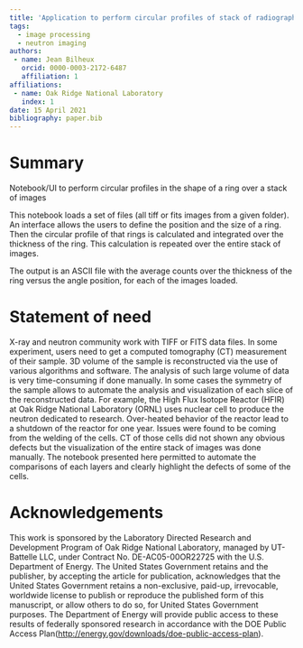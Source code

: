 ```yaml
---
title: 'Application to perform circular profiles of stack of radiographs'
tags:
  - image processing
  - neutron imaging
authors:
 - name: Jean Bilheux
   orcid: 0000-0003-2172-6487
   affiliation: 1
affiliations:
 - name: Oak Ridge National Laboratory
   index: 1
date: 15 April 2021
bibliography: paper.bib
---
```


# Summary

Notebook/UI to perform circular profiles in the shape of a ring over a stack of images

This notebook loads a set of files (all tiff or fits images from a given folder). An interface allows the
users to define the position and the size of a ring. Then the circular profile of that rings is calculated and 
integrated over the thickness of the ring. This calculation is repeated over the entire stack of images.

The output is an ASCII file with the average counts over the thickness of the ring versus the
angle position, for each of the images loaded.

# Statement of need

X-ray and neutron community work with TIFF or FITS data files. In some experiment, users need to get a computed
tomography (CT) measurement of their sample. 3D volume of the sample is reconstructed via the use of various
algorithms and software. The analysis of such large volume of data is very time-consuming if done manually. In some
cases the symmetry of the sample allows to automate the analysis and visualization of each slice of the reconstructed
data. For example, the High Flux Isotope Reactor (HFIR) at Oak Ridge National Laboratory (ORNL) uses nuclear cell to 
produce the neutron dedicated to research. Over-heated behavior of the reactor lead to a shutdown of the reactor for
one year. Issues were found to be coming from the welding of the cells. CT of those cells did not shown any obvious 
defects but the visualization of the entire stack of images was done manually. The notebook presented here permitted
to automate the comparisons of each layers and clearly highlight the defects of some of the cells.

# Acknowledgements
This work is sponsored by the Laboratory Directed Research and
Development Program of Oak Ridge National Laboratory, managed by
UT-Battelle LLC, under Contract No. DE-AC05-00OR22725 with the U.S. 
Department of Energy. The United States Government retains and the 
publisher, by accepting the article for publication, acknowledges 
that the United States Government retains a non-exclusive, paid-up, 
irrevocable, worldwide license to publish or reproduce the published 
form of this manuscript, or allow others to do so, for United States 
Government purposes. The Department of Energy will provide public 
access to these results of federally sponsored research in accordance 
with the DOE Public Access Plan(http://energy.gov/downloads/doe-public-access-plan).
